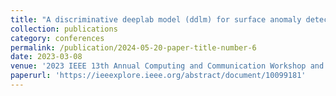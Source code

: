 ```yaml
---
title: "A discriminative deeplab model (ddlm) for surface anomaly detection and localization"
collection: publications
category: conferences
permalink: /publication/2024-05-20-paper-title-number-6
date: 2023-03-08
venue: '2023 IEEE 13th Annual Computing and Communication Workshop and Conference (CCWC)'
paperurl: 'https://ieeexplore.ieee.org/abstract/document/10099181'
---
```

